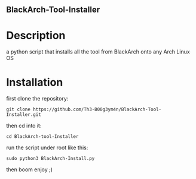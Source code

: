## BlackArch-Tool-Installer
# Description
a python script that installs all the tool from BlackArch 
onto any Arch Linux OS

# Installation
first clone the repository:

``` git clone https://github.com/Th3-B00g3ym4n/BlackArch-Tool-Installer.git ```



then cd into it:

``` cd BlackArch-tool-Installer ```


run the script under root like this:

``` sudo python3 BlackArch-Install.py ```

then boom enjoy ;)
